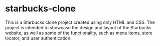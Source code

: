# starbucks-clone
This is a Starbucks clone project created using only HTML and CSS. The project is intended to showcase the design and layout of the Starbucks website, as well as some of the functionality, such as menu items, store locator, and user authentication.
